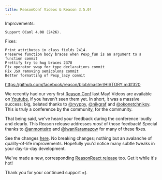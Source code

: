 ```yaml
---
title: ReasonConf Videos & Reason 3.5.0!
---
```


Improvements:

    Support OCaml 4.08 (2426).

Fixes:

    Print attributes in class fields 2414.
    Preserve function body braces when Pexp_fun is an argument to a function commit
    Prettify try to hug braces 2378
    Fix operator swap for type declarations commit
    Fix JSX removing semicolons commit
    Better formatting of Pexp_lazy commit

https://github.com/facebook/reason/blob/master/HISTORY.md#320

We recently had our very first [Reason Conf](https://www.reason-conf.com) last May! Videos are available on [Youtube](https://www.youtube.com/channel/UCtFP_Hn5nIbZY4Xi47qfHhw/playlists), if you haven't seen them yet. In short, it was a massive success; big, belated thanks to [@ryyppy](https://twitter.com/ryyppy), [@nikgraf](https://twitter.com/nikgraf) and [@okonetchnikov](https://twitter.com/okonetchnikov). This is truly a conference by the community, for the community.

That being said, we've heard your feedback during the conference loudly and clearly. This Reason release addresses _most_ of those feedback! Special thanks to [@anmonteiro](https://twitter.com/anmonteiro90) and [@iwanKaramazow](https://twitter.com/_iwan_refmt) for many of these fixes.

See the changes [here](https://github.com/facebook/reason/blob/master/HISTORY.md#332). No breaking changes; nothing but an avalanche of quality-of-life improvements. Hopefully you'd notice many subtle tweaks in your day-to-day development.

We've made a new, corresponding [ReasonReact release](https://reasonml.github.io/reason-react/blog/2018/08/06/050) too. Get it while it's hot!

Thank you for your continued support =).
